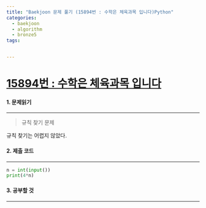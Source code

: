 ```yaml
---
title: "Baekjoon 문제 풀기 (15894번 : 수학은 체육과목 입니다)Python"
categories:
  - baekjoon
  - algorithm
  - bronze5
tags:


---
```



# [15894번 : 수학은 체육과목 입니다](https://www.acmicpc.net/problem/15894)

#### 1. 문제읽기
---

> 규칙 찾기 문제 

규칙 찾기는 어렵지 않았다.  

#### 2. 제출 코드 
---


```python
n = int(input())
print(4*n)
```



#### 3. 공부할 것
---



